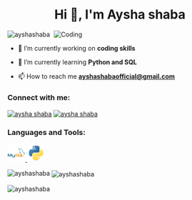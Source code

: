 <h1 align="center">Hi 👋, I'm Aysha shaba</h1>
<img align="right" alt="Coding" width="400" src="https://miro.medium.com/max/1400/1*qdAW1TjCN57h1lbuuzvchg.gif">
<p align="left"> <img src="https://komarev.com/ghpvc/?username=ayshashaba&label=Profile%20views&color=0e75b6&style=flat" alt="ayshashaba" /> </p>

- 🔭 I’m currently working on **coding skills**

- 🌱 I’m currently learning **Python and SQL**

- 📫 How to reach me **ayshashabaofficial@gmail.com**

<h3 align="left">Connect with me:</h3>
<p align="left">
<a href="https://linkedin.com/in/aysha shaba" target="blank"><img align="center" src="https://raw.githubusercontent.com/rahuldkjain/github-profile-readme-generator/master/src/images/icons/Social/linked-in-alt.svg" alt="aysha shaba" height="30" width="40" /></a>
<a href="https://kaggle.com/aysha shaba" target="blank"><img align="center" src="https://raw.githubusercontent.com/rahuldkjain/github-profile-readme-generator/master/src/images/icons/Social/kaggle.svg" alt="aysha shaba" height="30" width="40" /></a>
</p>

<h3 align="left">Languages and Tools:</h3>
<p align="left"> <a href="https://www.mysql.com/" target="_blank" rel="noreferrer"> <img src="https://raw.githubusercontent.com/devicons/devicon/master/icons/mysql/mysql-original-wordmark.svg" alt="mysql" width="40" height="40"/> </a> <a href="https://www.python.org" target="_blank" rel="noreferrer"> <img src="https://raw.githubusercontent.com/devicons/devicon/master/icons/python/python-original.svg" alt="python" width="40" height="40"/> </a> </p>

<p><img align="left" src="https://github-readme-stats.vercel.app/api/top-langs?username=ayshashaba&show_icons=true&locale=en&layout=compact" alt="ayshashaba" /></p>

<p>&nbsp;<img align="center" src="https://github-readme-stats.vercel.app/api?username=ayshashaba&show_icons=true&locale=en" alt="ayshashaba" /></p>

<p><img align="center" src="https://github-readme-streak-stats.herokuapp.com/?user=ayshashaba&" alt="ayshashaba" /></p>
